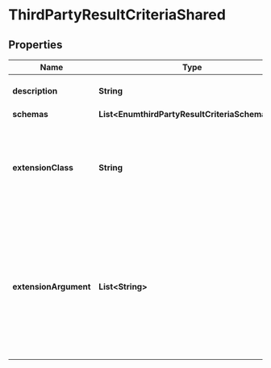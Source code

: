 

# ThirdPartyResultCriteriaShared


## Properties

| Name | Type | Description | Notes |
|------------ | ------------- | ------------- | -------------|
|**description** | **String** | A description for this Result Criteria |  [optional] |
|**schemas** | **List&lt;EnumthirdPartyResultCriteriaSchemaUrn&gt;** |  |  |
|**extensionClass** | **String** | The fully-qualified name of the Java class providing the logic for the Third Party Result Criteria. |  |
|**extensionArgument** | **List&lt;String&gt;** | The set of arguments used to customize the behavior for the Third Party Result Criteria. Each configuration property should be given in the form &#39;name&#x3D;value&#39;. |  [optional] |



